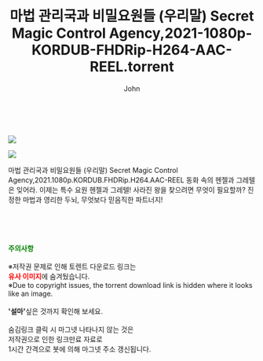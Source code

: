 ﻿---
layout: post
title:  "    마법 관리국과 비밀요원들 (우리말) Secret Magic Control Agency,2021-1080p-KORDUB-FHDRip-H264-AAC-REEL.torrent"
author: John
categories: [ 영화 ]
tags: [  ]
image: https://torrentrj54.com/uploadfile/full/b6a3523993c84116f0ac9af214c9b5206286000f.jpg"/></p><p><img src="https://torrentrj54.com/uploadfile/full/aa8d34bf92df9d55d59e31b3e2f80008707eb5ed.jpg 
description: "    마법 관리국과 비밀요원들 (우리말) Secret Magic Control Agency,2021-1080p-KORDUB-FHDRip-H264-AAC-REEL torrent 정보 공유"
toc: true
toc_sticky: true
---

<br>
<p><img src="https://torrentrj54.com/uploadfile/full/b6a3523993c84116f0ac9af214c9b5206286000f.jpg"/></p><p><img src="https://torrentrj54.com/uploadfile/full/aa8d34bf92df9d55d59e31b3e2f80008707eb5ed.jpg"/></p>
 마법 관리국과 비밀요원들 (우리말) Secret Magic Control Agency,2021.1080p.KORDUB.FHDRip.H264.AAC-REEL 동화 속의 헨젤과 그레텔은 잊어라. 이제는 특수 요원 헨젤과 그레텔! 사라진 왕을 찾으려면 무엇이 필요할까? 진정한 마법과 영리한 두뇌, 무엇보다 믿음직한 파트너지! 
    
<br><br><br>
<p data-ke-size="size16"><b><span style="color: green;">주의사항</span></b><br /><br />※저작권 문제로 인해 토렌트 다운로드 링크는<br /><b><span style="color: red;">유사 이미지</span></b>에 숨겨뒀습니다.<br />※Due to copyright issues, the torrent download link is hidden where it looks like an image.<br /><br /><b>'설마'</b>싶은 것까지 확인해 보세요.<br /><br />숨김링크 클릭 시 마그넷 나타나지 않는 것은<br />저작권으로 인한 링크만료 자료로<br />1시간 간격으로 봇에 의해 마그넷 주소 갱신됩니다.</p>
